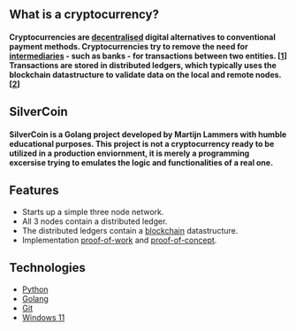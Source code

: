 ## What is a cryptocurrency? 
#### Cryptocurrencies are [decentralised](https://www.merriam-webster.com/dictionary/decentralization) digital alternatives to conventional payment methods. Cryptocurrencies try to remove the need for [intermediaries](https://www.merriam-webster.com/dictionary/intermediary) - such as banks - for transactions between two entities. [[1]] Transactions are stored in distributed ledgers, which typically uses the blockchain datastructure to validate data on the local and remote nodes. [[2]] 



## SilverCoin
#### SilverCoin is a Golang project developed by Martijn Lammers with humble educational purposes. This project is not a cryptocurrency ready to be utilized in a production enviornment, it is merely a programming excersise trying to emulates the logic and functionalities of a real one. 

## Features
- Starts up a simple three node network.
- All 3 nodes contain a distributed ledger.
- The distributed ledgers contain a [blockchain](https://en.wikipedia.org/wiki/Blockchain) datastructure.
- Implementation [proof-of-work](https://en.wikipedia.org/wiki/Proof_of_work) and [proof-of-concept](https://en.wikipedia.org/wiki/Proof_of_concept).

## Technologies
- [Python](https://www.python.org/)
- [Golang](https://go.dev/)
- [Git](https://git-scm.com/downloads)
- [Windows 11](https://www.microsoft.com/nl-nl/software-download/windows11)

[1]: https://en.wikipedia.org/wiki/Cryptocurrency
[2]: https://en.wikipedia.org/wiki/Distributed_ledger
